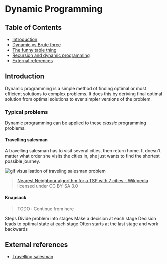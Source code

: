 # Dynamic Programming

## Table of Contents

* [Introduction](#introduction)
* [Dynamic vs Brute force](#terminology)
* [The funny table thing](#terminology)
* [Recursion and dynamic programming](#terminology)
* [External references](#external-references)

## Introduction

Dynamic programming is a simple method of finding optimal or most efficient solutions to complex problems. It does this by deriving final optimal solution from optimal solutions to ever simpler versions of the problem.

### Typical problems

Dynamic programming can be applied to these *classic* programming problems.

#### Travelling salesman

A travelling salesman has to visit several cities, then return home. It doesn't matter what order she visits the cities in, she just wants to find the shortest possible journey.

![gif visualisation of traveling salesman problem](https://upload.wikimedia.org/wikipedia/commons/2/23/Nearestneighbor.gif)
> [Nearest Neighbour algorithm for a TSP with 7 cities - Wikipedia](https://en.wikipedia.org/wiki/Travelling_salesman_problem#/media/File:Nearestneighbor.gif) licensed under CC BY-SA 3.0

#### Knapsack

>TODO : Continue from here

Steps
Divide problem into stages
Make a decision at each stage
Decision leads to optimal state at each stage
Often starts at the last stage and work backwards

## External references
- [Travelling salesman](https://simple.wikipedia.org/wiki/Travelling_salesman_problem)
